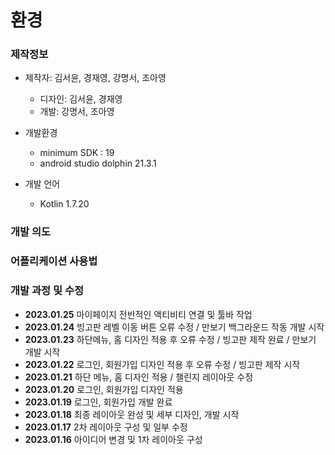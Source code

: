 # 환경

### 제작정보
- 제작자: 김서윤, 경재영, 강명서, 조아영
  - 디자인: 김서윤, 경재영
  - 개발: 강명서, 조아영  
  
- 개발환경
  - minimum SDK : 19
  - android studio dolphin 21.3.1
  
- 개발 언어
  - Kotlin 1.7.20
  
### 개발 의도

### 어플리케이션 사용법

### 개발 과정 및 수정
- **2023.01.25** 마이페이지 전반적인 액티비티 연결 및 툴바 작업    
- **2023.01.24** 빙고판 레벨 이동 버튼 오류 수정 / 만보기 백그라운드 작동 개발 시작
- **2023.01.23** 하단메뉴, 홈 디자인 적용 후 오류 수정 / 빙고판 제작 완료 / 만보기 개발 시작        
- **2023.01.22** 로그인, 회원가입 디자인 적용 후 오류 수정 / 빙고판 제작 시작     
- **2023.01.21** 하단 메뉴, 홈 디자인 적용 / 챌린지 레이아웃 수정    
- **2023.01.20** 로그인, 회원가입 디자인 적용          
- **2023.01.19** 로그인, 회원가입 개발 완료      
- **2023.01.18** 최종 레이아웃 완성 및 세부 디자인, 개발 시작        
- **2023.01.17** 2차 레이아웃 구성 및 일부 수정     
- **2023.01.16** 아이디어 변경 및 1차 레이아웃 구성    
